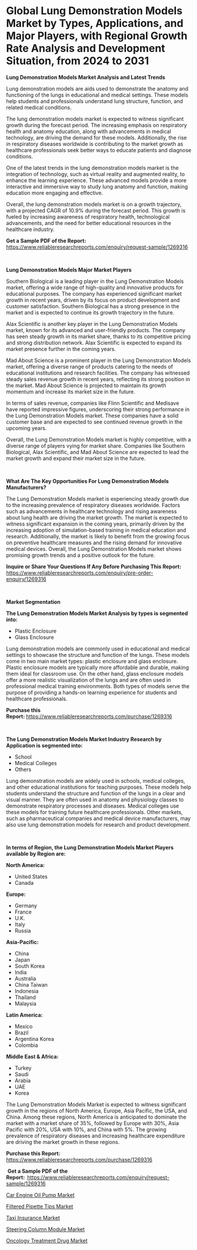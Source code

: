 <p><h1>Global Lung Demonstration Models Market by Types, Applications, and Major Players, with Regional Growth Rate Analysis and Development Situation, from 2024 to 2031</h1></p><p><strong>Lung Demonstration Models Market Analysis and Latest Trends</strong></p>
<p><p>Lung demonstration models are aids used to demonstrate the anatomy and functioning of the lungs in educational and medical settings. These models help students and professionals understand lung structure, function, and related medical conditions.</p><p>The lung demonstration models market is expected to witness significant growth during the forecast period. The increasing emphasis on respiratory health and anatomy education, along with advancements in medical technology, are driving the demand for these models. Additionally, the rise in respiratory diseases worldwide is contributing to the market growth as healthcare professionals seek better ways to educate patients and diagnose conditions.</p><p>One of the latest trends in the lung demonstration models market is the integration of technology, such as virtual reality and augmented reality, to enhance the learning experience. These advanced models provide a more interactive and immersive way to study lung anatomy and function, making education more engaging and effective.</p><p>Overall, the lung demonstration models market is on a growth trajectory, with a projected CAGR of 10.9% during the forecast period. This growth is fueled by increasing awareness of respiratory health, technological advancements, and the need for better educational resources in the healthcare industry.</p></p>
<p><strong>Get a Sample PDF of the Report:&nbsp;</strong> <a href="https://www.reliableresearchreports.com/enquiry/request-sample/1269316">https://www.reliableresearchreports.com/enquiry/request-sample/1269316</a></p>
<p>&nbsp;</p>
<p><strong>Lung Demonstration Models Major Market Players</strong></p>
<p><p>Southern Biological is a leading player in the Lung Demonstration Models market, offering a wide range of high-quality and innovative products for educational purposes. The company has experienced significant market growth in recent years, driven by its focus on product development and customer satisfaction. Southern Biological has a strong presence in the market and is expected to continue its growth trajectory in the future.</p><p>Alax Scientific is another key player in the Lung Demonstration Models market, known for its advanced and user-friendly products. The company has seen steady growth in its market share, thanks to its competitive pricing and strong distribution network. Alax Scientific is expected to expand its market presence further in the coming years.</p><p>Mad About Science is a prominent player in the Lung Demonstration Models market, offering a diverse range of products catering to the needs of educational institutions and research facilities. The company has witnessed steady sales revenue growth in recent years, reflecting its strong position in the market. Mad About Science is projected to maintain its growth momentum and increase its market size in the future.</p><p>In terms of sales revenue, companies like Flinn Scientific and Medisave have reported impressive figures, underscoring their strong performance in the Lung Demonstration Models market. These companies have a solid customer base and are expected to see continued revenue growth in the upcoming years.</p><p>Overall, the Lung Demonstration Models market is highly competitive, with a diverse range of players vying for market share. Companies like Southern Biological, Alax Scientific, and Mad About Science are expected to lead the market growth and expand their market size in the future.</p></p>
<p>&nbsp;</p>
<p><strong>What Are The Key Opportunities For Lung Demonstration Models Manufacturers?</strong></p>
<p><p>The Lung Demonstration Models market is experiencing steady growth due to the increasing prevalence of respiratory diseases worldwide. Factors such as advancements in healthcare technology and rising awareness about lung health are driving the market growth. The market is expected to witness significant expansion in the coming years, primarily driven by the increasing adoption of simulation-based training in medical education and research. Additionally, the market is likely to benefit from the growing focus on preventive healthcare measures and the rising demand for innovative medical devices. Overall, the Lung Demonstration Models market shows promising growth trends and a positive outlook for the future.</p></p>
<p><strong>Inquire or Share Your Questions If Any Before Purchasing This Report:</strong> <a href="https://www.reliableresearchreports.com/enquiry/pre-order-enquiry/1269316">https://www.reliableresearchreports.com/enquiry/pre-order-enquiry/1269316</a></p>
<p>&nbsp;</p>
<p><strong>Market Segmentation</strong></p>
<p><strong>The Lung Demonstration Models Market Analysis by types is segmented into:</strong></p>
<p><ul><li>Plastic Enclosure</li><li>Glass Enclosure</li></ul></p>
<p><p>Lung demonstration models are commonly used in educational and medical settings to showcase the structure and function of the lungs. These models come in two main market types: plastic enclosure and glass enclosure. Plastic enclosure models are typically more affordable and durable, making them ideal for classroom use. On the other hand, glass enclosure models offer a more realistic visualization of the lungs and are often used in professional medical training environments. Both types of models serve the purpose of providing a hands-on learning experience for students and healthcare professionals.</p></p>
<p><strong>Purchase this Report:&nbsp;</strong><a href="https://www.reliableresearchreports.com/purchase/1269316">https://www.reliableresearchreports.com/purchase/1269316</a></p>
<p>&nbsp;</p>
<p><strong>The Lung Demonstration Models Market Industry Research by Application is segmented into:</strong></p>
<p><ul><li>School</li><li>Medical Colleges</li><li>Others</li></ul></p>
<p><p>Lung demonstration models are widely used in schools, medical colleges, and other educational institutions for teaching purposes. These models help students understand the structure and function of the lungs in a clear and visual manner. They are often used in anatomy and physiology classes to demonstrate respiratory processes and diseases. Medical colleges use these models for training future healthcare professionals. Other markets, such as pharmaceutical companies and medical device manufacturers, may also use lung demonstration models for research and product development.</p></p>
<p>&nbsp;</p>
<p><strong>In terms of Region, the Lung Demonstration Models Market Players available by Region are:</strong></p>
<p>
    <p> <strong> North America: </strong>
        <ul>
            <li>United States</li>
            <li>Canada</li>
        </ul>
        </p> 
    <p> <strong> Europe: </strong>
        <ul>
            <li>Germany</li>
            <li>France</li>
            <li>U.K.</li>
            <li>Italy</li>
            <li>Russia</li>
        </ul>
        </p> 
    <p> <strong> Asia-Pacific: </strong>
        <ul>
            <li>China</li>
            <li>Japan</li>
            <li>South Korea</li>
            <li>India</li>
            <li>Australia</li>
            <li>China Taiwan</li>
            <li>Indonesia</li>
            <li>Thailand</li>
            <li>Malaysia</li>
        </ul>
        </p> 
    <p> <strong> Latin America: </strong>
        <ul>
            <li>Mexico</li>
            <li>Brazil</li>
            <li>Argentina Korea</li>
            <li>Colombia</li>
        </ul>
        </p> 
    <p> <strong> Middle East & Africa: </strong>
        <ul>
            <li>Turkey</li>
            <li>Saudi</li>
            <li>Arabia</li>
            <li>UAE</li>
            <li>Korea</li>
        </ul>
    </p>
    </p>
<p><p>The Lung Demonstration Models Market is expected to witness significant growth in the regions of North America, Europe, Asia Pacific, the USA, and China. Among these regions, North America is anticipated to dominate the market with a market share of 35%, followed by Europe with 30%, Asia Pacific with 20%, USA with 10%, and China with 5%. The growing prevalence of respiratory diseases and increasing healthcare expenditure are driving the market growth in these regions.</p></p>
<p><strong>Purchase this Report: </strong><a href="https://www.reliableresearchreports.com/purchase/1269316">https://www.reliableresearchreports.com/purchase/1269316</a></p>
<p>&nbsp;<strong>Get a Sample PDF of the Report:&nbsp;&nbsp;</strong><a href="https://www.reliableresearchreports.com/enquiry/request-sample/1269316">https://www.reliableresearchreports.com/enquiry/request-sample/1269316</a></p>
<p><strong></strong></p>
<p><p><a href="https://medium.com/@scanw41036/car-engine-oil-pump-market-trends-forecast-and-competitive-analysis-to-2031-0febb2d257e6">Car Engine Oil Pump Market</a></p><p><a href="https://medium.com/@margaretlee84/filtered-pipette-tips-market-size-and-market-trends-complete-industry-overview-2024-to-2031-f8395eb6fb20">Filtered Pipette Tips Market</a></p><p><a href="https://medium.com/@scanw41036/taxi-insurance-market-trends-forecast-and-competitive-analysis-to-2031-f8a1c2a95961">Taxi Insurance Market</a></p><p><a href="https://medium.com/@margaretlee84/analyzing-steering-column-module-market-global-industry-perspective-and-forecast-2024-to-2031-7625b668b3ba">Steering Column Module Market</a></p><p><a href="https://github.com/nancykennedykellievqfqt2/Market-Research-Report-List-1/blob/main/oncology-treatment-drug-market.md">Oncology Treatment Drug Market</a></p></p>